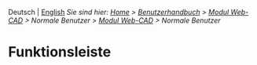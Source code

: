 <!-- TITLE: Funktionsleiste -->
<!-- SUBTITLE: Überblick der Funktionsleiste -->

Deutsch | [English](/en/modules/graphics)
*Sie sind hier: [Home](/home) > [Benutzerhandbuch](/de/user-guide) > [Modul Web-CAD](/de/modules/graphics) > Normale Benutzer > [Modul Web-CAD](/de/modules/graphics) > Normale Benutzer*
# Funktionsleiste